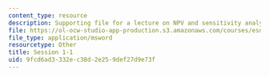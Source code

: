 ```yaml
---
content_type: resource
description: Supporting file for a lecture on NPV and sensitivity analysis.
file: https://ol-ocw-studio-app-production.s3.amazonaws.com/courses/esd-70j-engineering-economy-module-fall-2009/9fcd6ad3332ec38d2e259def27d9e73f_ESD70session1_1.xls
file_type: application/msword
resourcetype: Other
title: Session 1-1
uid: 9fcd6ad3-332e-c38d-2e25-9def27d9e73f
---
```

